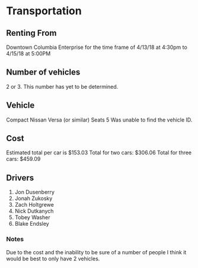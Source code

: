 # Transportation

## Renting From

Downtown Columbia Enterprise for the time frame of 4/13/18 at 4:30pm to 4/15/18 at 5:00PM

## Number of vehicles

2 or 3. This number has yet to be determined.

## Vehicle

Compact Nissan Versa (or similar)
Seats 5
Was unable to find the vehicle ID.

## Cost

Estimated total per car is $153.03
Total for two cars: $306.06
Total for three cars: $459.09

## Drivers

  1. Jon Dusenberry
  2. Jonah Zukosky
  3. Zach Holtgrewe
  4. Nick Dutkanych
  5. Tobey Washer
  6. Blake Endsley

### Notes

Due to the cost and the inability to be sure of a number of people I think it would be best to
only have 2 vehicles. 
